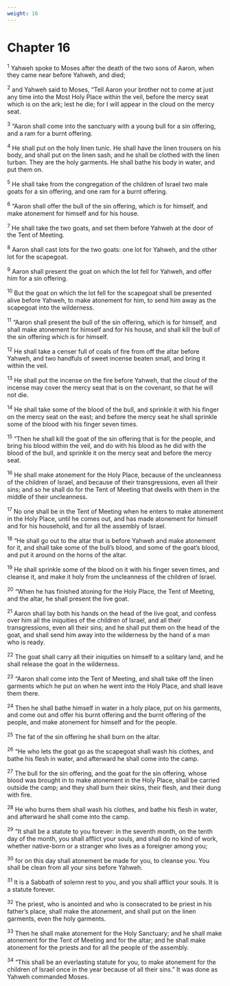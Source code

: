 ```yaml
---
weight: 16
---
```


# Chapter 16

<sup>1</sup> Yahweh spoke to Moses after the death of the two sons of Aaron, when they came near before Yahweh, and died; 

<sup>2</sup> and Yahweh said to Moses, “Tell Aaron your brother not to come at just any time into the Most Holy Place within the veil, before the mercy seat which is on the ark; lest he die; for I will appear in the cloud on the mercy seat. 

<sup>3</sup> “Aaron shall come into the sanctuary with a young bull for a sin offering, and a ram for a burnt offering. 

<sup>4</sup> He shall put on the holy linen tunic. He shall have the linen trousers on his body, and shall put on the linen sash, and he shall be clothed with the linen turban. They are the holy garments. He shall bathe his body in water, and put them on. 

<sup>5</sup> He shall take from the congregation of the children of Israel two male goats for a sin offering, and one ram for a burnt offering. 

<sup>6</sup> “Aaron shall offer the bull of the sin offering, which is for himself, and make atonement for himself and for his house. 

<sup>7</sup> He shall take the two goats, and set them before Yahweh at the door of the Tent of Meeting. 

<sup>8</sup> Aaron shall cast lots for the two goats: one lot for Yahweh, and the other lot for the scapegoat. 

<sup>9</sup> Aaron shall present the goat on which the lot fell for Yahweh, and offer him for a sin offering. 

<sup>10</sup> But the goat on which the lot fell for the scapegoat shall be presented alive before Yahweh, to make atonement for him, to send him away as the scapegoat into the wilderness. 

<sup>11</sup> “Aaron shall present the bull of the sin offering, which is for himself, and shall make atonement for himself and for his house, and shall kill the bull of the sin offering which is for himself. 

<sup>12</sup> He shall take a censer full of coals of fire from off the altar before Yahweh, and two handfuls of sweet incense beaten small, and bring it within the veil. 

<sup>13</sup> He shall put the incense on the fire before Yahweh, that the cloud of the incense may cover the mercy seat that is on the covenant, so that he will not die. 

<sup>14</sup> He shall take some of the blood of the bull, and sprinkle it with his finger on the mercy seat on the east; and before the mercy seat he shall sprinkle some of the blood with his finger seven times. 

<sup>15</sup> “Then he shall kill the goat of the sin offering that is for the people, and bring his blood within the veil, and do with his blood as he did with the blood of the bull, and sprinkle it on the mercy seat and before the mercy seat. 

<sup>16</sup> He shall make atonement for the Holy Place, because of the uncleanness of the children of Israel, and because of their transgressions, even all their sins; and so he shall do for the Tent of Meeting that dwells with them in the middle of their uncleanness. 

<sup>17</sup> No one shall be in the Tent of Meeting when he enters to make atonement in the Holy Place, until he comes out, and has made atonement for himself and for his household, and for all the assembly of Israel. 

<sup>18</sup> “He shall go out to the altar that is before Yahweh and make atonement for it, and shall take some of the bull’s blood, and some of the goat’s blood, and put it around on the horns of the altar. 

<sup>19</sup> He shall sprinkle some of the blood on it with his finger seven times, and cleanse it, and make it holy from the uncleanness of the children of Israel. 

<sup>20</sup> “When he has finished atoning for the Holy Place, the Tent of Meeting, and the altar, he shall present the live goat. 

<sup>21</sup> Aaron shall lay both his hands on the head of the live goat, and confess over him all the iniquities of the children of Israel, and all their transgressions, even all their sins; and he shall put them on the head of the goat, and shall send him away into the wilderness by the hand of a man who is ready. 

<sup>22</sup> The goat shall carry all their iniquities on himself to a solitary land, and he shall release the goat in the wilderness. 

<sup>23</sup> “Aaron shall come into the Tent of Meeting, and shall take off the linen garments which he put on when he went into the Holy Place, and shall leave them there. 

<sup>24</sup> Then he shall bathe himself in water in a holy place, put on his garments, and come out and offer his burnt offering and the burnt offering of the people, and make atonement for himself and for the people. 

<sup>25</sup> The fat of the sin offering he shall burn on the altar. 

<sup>26</sup> “He who lets the goat go as the scapegoat shall wash his clothes, and bathe his flesh in water, and afterward he shall come into the camp. 

<sup>27</sup> The bull for the sin offering, and the goat for the sin offering, whose blood was brought in to make atonement in the Holy Place, shall be carried outside the camp; and they shall burn their skins, their flesh, and their dung with fire. 

<sup>28</sup> He who burns them shall wash his clothes, and bathe his flesh in water, and afterward he shall come into the camp. 

<sup>29</sup> “It shall be a statute to you forever: in the seventh month, on the tenth day of the month, you shall afflict your souls, and shall do no kind of work, whether native-born or a stranger who lives as a foreigner among you; 

<sup>30</sup> for on this day shall atonement be made for you, to cleanse you. You shall be clean from all your sins before Yahweh. 

<sup>31</sup> It is a Sabbath of solemn rest to you, and you shall afflict your souls. It is a statute forever. 

<sup>32</sup> The priest, who is anointed and who is consecrated to be priest in his father’s place, shall make the atonement, and shall put on the linen garments, even the holy garments. 

<sup>33</sup> Then he shall make atonement for the Holy Sanctuary; and he shall make atonement for the Tent of Meeting and for the altar; and he shall make atonement for the priests and for all the people of the assembly. 

<sup>34</sup> “This shall be an everlasting statute for you, to make atonement for the children of Israel once in the year because of all their sins.” It was done as Yahweh commanded Moses. 


